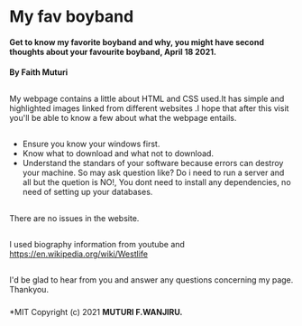 # My fav boyband
#### Get to know my favorite boyband and why, you might have second thoughts about your favourite boyband, April 18 2021.
#### By **Faith Muturi**
## 
My webpage contains a little about HTML and CSS used.It has simple and highlighted images linked from different websites .I hope that after this visit you'll be able to know a few about what the webpage entails. 
## 
* Ensure you know your windows first.
* Know what to download and what not to download.
* Understand the standars of your software because errors can destroy your machine.
So may ask question like? Do i need to run a server and all but the quetion is NO!, You dont need to install any dependencies, no need of setting up your databases. 
## 
There are no issues in the website.
## 
I used biography information from youtube and https://en.wikipedia.org/wiki/Westlife 
## 
I'd be glad to hear from you and answer any questions concerning my page. Thankyou.
### 
*MIT
Copyright (c) 2021 **MUTURI F.WANJIRU.**
